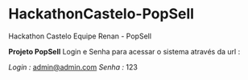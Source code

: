 # HackathonCastelo-PopSell
Hackathon Castelo Equipe Renan - PopSell 
  
  **Projeto PopSell**
Login e Senha para acessar o sistema através da url :

[link text itself]: https://popsell.com.br/

*Login :* admin@admin.com
*Senha :* 123
